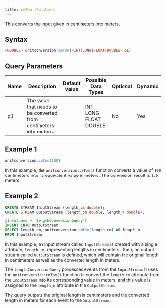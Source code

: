 ```yaml
---
title: cmTom (Function)
---
```


This converts the input given in centimeters into meters.

## Syntax

```sql
<DOUBLE> unitconversion:cmTom(<INT|LONG|FLOAT|DOUBLE> p1)
```

## Query Parameters

| Name | Description   | Default Value | Possible Data Types   | Optional | Dynamic |
|------|---------------|---------------|-----------------------|----------|---------|
| p1   | The value that needs to be converted from centimeters into meters. |               | INT LONG FLOAT DOUBLE | No       | Yes     |

## Example 1

```sql
unitconversion:cmTom(100)
```

In this example, the `unitconversion:cmTom()` function converts a value of `100` centimeters into its equivalent value in meters. The conversion result is `1.0` meters.

## Example 2

```sql
CREATE STREAM InputStream (length_cm double);
CREATE STREAM OutputStream (length_cm double, length_m double);

@info(name = 'lengthConversionQuery')
INSERT INTO OutputStream
SELECT length_cm, unitconversion:cmTom(length_cm) AS length_m
FROM InputStream;
```

In this example, an input stream called `InputStream` is created with a single attribute, `length_cm`, representing lengths in centimeters. Then, an output stream called `OutputStream` is defined, which will contain the original length in centimeters as well as the converted length in meters.

The `lengthConversionQuery` processes events from the `InputStream`. It uses the `unitconversion:cmTom()` function to convert the `length_cm` attribute from the `InputStream` into its corresponding value in meters, and this value is assigned to the `length_m` attribute in the `OutputStream`.

The query outputs the original length in centimeters and the converted length in meters for each event to the `OutputStream`.

